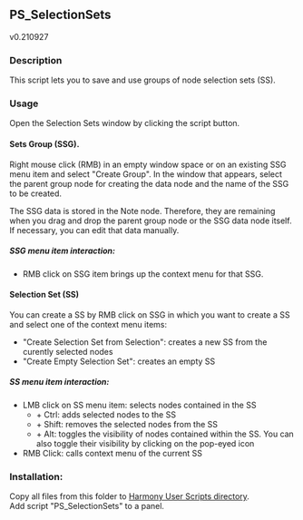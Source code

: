 ## PS_SelectionSets
v0.210927

### Description
This script lets you to save and use groups of node selection sets (SS).

### Usage
Open the Selection Sets window by clicking the script button.

#### Sets Group (SSG).

Right mouse click (RMB) in an empty window space or on an existing SSG menu item and select "Create Group".
In the window that appears, select the parent group node for creating the data node and the name of the SSG to be created.

The SSG data is stored in the Note node. Therefore, they are remaining when you drag and drop the parent group node or the SSG data node itself. If necessary, you can edit that data manually.

##### SSG menu item interaction:
- RMB click on SSG item brings up the context menu for that SSG.


#### Selection Set (SS)

You can create a SS by RMB click on SSG in which you want to create a SS and select one of the context menu items:
- "Create Selection Set from Selection": creates a new SS from the curently selected nodes
- "Create Empty Selection Set": creates an empty SS

##### SS menu item interaction:
- LMB click on SS menu item: selects nodes contained in the SS
  - \+ Ctrl: adds selected nodes to the SS
  - \+ Shift: removes the selected nodes from the SS
  - \+ Alt: toggles the visibility of nodes contained within the SS. You can also toggle their visibility by clicking on the pop-eyed icon
- RMB Click: calls context menu of the current SS

### Installation:
Copy all files from this folder to [Harmony User Scripts directory](https://docs.toonboom.com/help/harmony-20/premium/scripting/import-script.html).\
Add script "PS_SelectionSets" to a panel.  
